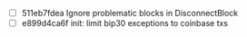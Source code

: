 - [ ] 511eb7fdea Ignore problematic blocks in DisconnectBlock
- [ ] e899d4ca6f init: limit bip30 exceptions to coinbase txs